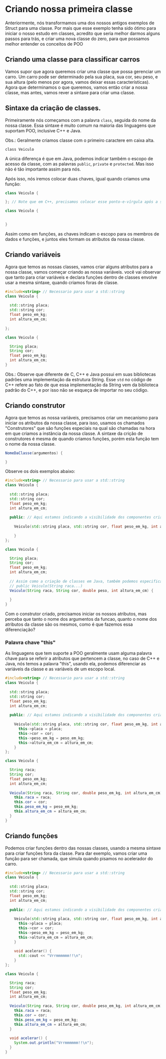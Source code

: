 # Criando nossa primeira classe

Anteriormente, nós transformamos uma dos nossos antigos exemplos de Struct para uma classe. Por mais que esse exemplo tenha sido ótimo para iniciar o nosso estudo em classes, acredito que seria melhor darmos alguns passos para trás, e criar uma nova classe do zero, para que possamos melhor entender os conceitos de POO

## Criando uma classe para classificar carros

Vamos supor que agora queremos criar uma classe que possa gerenciar um carro. Um carro pode ser determinado pela sua placa, sua cor, seu peso, e sua altura (pelo menos por agora, vamos deixar essas características). Agora que determinamos o que queremos, vamos então criar a nossa classe, mas antes, vamos rever a sintaxe para criar uma classe.

## Sintaxe da criação de classes.

Primeiramente nós começamos com a palavra ```class```, seguida do nome da nossa classe. Essa sintaxe é muito comum na maioria das linguagens que suportam POO, inclusive C++ e Java.

Obs.: Geralmente criamos classe com o primeiro caractere em caixa alta.
```
class Veiculo
```

A única diferença é que em Java, podemos indicar também o escopo de acesso da classe, com as palavras ```public```, ```private``` e ```protected```. Mas isso não é tão importante assim para nós.

Após isso, nós iremos colocar duas chaves, igual quando criamos uma função:

```C++
class Veiculo {

}; // Note que em C++, precisamos colocar esse ponto-e-vírgula após a segunda chave.
``` 
```Java
class Veiculo {

    
}
``` 
Assim como em funções, as chaves indicam o escopo para os membros de dados e funções, e juntos eles formam os atributos da nossa classe.

## Criando variáveis

Agora que temos as nossas classes, vamos criar alguns atributos para a nossa classe, vamos começar criando as nossa variáveis. você vai observar que tanto para criar variáveis e declara funções dentro de classes envolve usar a mesma sintaxe, quando criamos foras de classe.

```C++
#include<string> // Necessario para usar a std::string
class Veiculo {
  
  std::string placa;
  std::string cor;
  float peso_em_kg;
  int altura_em_cm;
  
}; 
``` 

```Java
class Veiculo {

  String placa;
  String cor;
  float peso_em_kg;
  int altura_em_cm;
}
``` 
Obs.: Observe que diferente de C, C++ e Java possui em suas bibliotecas padrões uma implementação da estrutura String. Esse ```std``` no código de C++ refere ao fato de que essa implementação da String vem da biblioteca padrão do C++, e por isso não se esqueça de importar no seu código.

## Criando construtor

Agora que temos as nossa variáveis, precisamos criar um mecanismo para iniciar os atributos da nossa classe, para isso, usamos os chamados "Construtores" que são funções especiais na qual são chamadas na hora em que criamos a instância da nossa classe. A sintaxe da crição de construtores é mesma de quando criamos funções, porém esta função tem o nome da nossa classe.

```java
NomeDaClasse(argumentos) {

}
```
Observe os dois exemplos abaixo:

```C++
#include<string> // Necessario para usar a std::string
class Veiculo {
  
  std::string placa;
  std::string cor;
  float peso_em_kg;
  int altura_em_cm;
  
  public: // Aqui estamos indicando a visibilidade dos componentes criados abaixo
  
    Veiculo(std::string placa, std::string cor, float peso_em_kg, int altura_em_cm) {
      
    }
}; 
``` 

```Java
class Veiculo {

  String placa;
  String cor;
  float peso_em_kg;
  int altura_em_cm;
  
  // Assim como a criação de classes em Java, também podemos especificar o escopo de acesso dos contrutores assim:
  // public Veiculo(String raca...)
  Veiculo(String raca, String cor, double peso, int altura_em_cm) {
  
  }
}
``` 

Com o construtor criado, precisamos iniciar os nossos atributos, mas perceba que tanto o nome dos argumentos da funcao, quanto o nome dos atributos da classe são os mesmos, como é que fazemos essa diferenciação? 

### Palavra chave "this"

As linguagens que tem suporte a POO geralmente usam alguma palavra chave para se referir a atributos que pertencem a classe, no caso de C++ e Java, nós temos a palavra "this", usando ela, podemos diferenciar as variáveis da classe e as variáveis de um escopo local.

```C++
#include<string> // Necessario para usar a std::string
class Veiculo {
  
  std::string placa;
  std::string cor;
  float peso_em_kg;
  int altura_em_cm;
  
  public: // Aqui estamos indicando a visibilidade dos componentes criados abaixo
  
    Veiculo(std::string placa, std::string cor, float peso_em_kg, int altura_em_cm) {
      this->placa = placa;
      this->cor = cor;
      this->peso_em_kg = peso_em_kg;
      this->altura_em_cm = altura_em_cm;
    }
}; 
``` 

```Java
class Veiculo {

  String raca;
  String cor;
  float peso_em_kg;
  int altura_em_cm;
 
  Veiculo(String raca, String cor, double peso_em_kg, int altura_em_cm) {
    this.raca = raca;
    this.cor = cor;
    this.peso_em_kg = peso_em_kg;
    this.altura_em_cm = altura_em_cm;
  }
}
``` 

## Criando funções

Podemos criar funções dentro das nossas classes, usando a mesma sintaxe para criar funções fora da classe. Para dar exemplo, vamos criar uma função para ser chamada, que simula quando pisamos no acelerador do carro.

```C++
#include<string> // Necessario para usar a std::string
class Veiculo {
  
  std::string placa;
  std::string cor;
  float peso_em_kg;
  int altura_em_cm;
  
  public: // Aqui estamos indicando a visibilidade dos componentes criados abaixo
  
    Veiculo(std::string placa, std::string cor, float peso_em_kg, int altura_em_cm) {
      this->placa = placa;
      this->cor = cor;
      this->peso_em_kg = peso_em_kg;
      this->altura_em_cm = altura_em_cm;
    }
    
    void acelerar() {
      std::cout << "Vrrmmmmmm!!\n";
    }
}; 
``` 

```Java
class Veiculo {

  String raca;
  String cor;
  float peso_em_kg;
  int altura_em_cm;
 
  Veiculo(String raca, String cor, double peso_em_kg, int altura_em_cm) {
    this.raca = raca;
    this.cor = cor;
    this.peso_em_kg = peso_em_kg;
    this.altura_em_cm = altura_em_cm;
  }
  
  void acelerar() {
    System.out.println("Vrrmmmmmm!!\n"); 
  }
}
``` 
